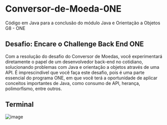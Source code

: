 # Conversor-de-Moeda-0NE
Código em Java para a conclusão do módulo Java e Orientação a Objetos G8 - ONE

## Desafio: Encare o Challenge Back End ONE
Com a resolução do desafio do Conversor de Moedas, você experimentará diretamente o papel de um desenvolvedor back-end no cotidiano, solucionando problemas com Java e orientação a objetos através de uma API. É imprescindível que você faça este desafio, pois é uma parte essencial do programa ONE, em que você terá a oportunidade de aplicar conceitos importantes de Java, como consumo de API, herança, polimorfismo, entre outros.

## Terminal
  ![image](https://github.com/user-attachments/assets/ff35b889-f2f9-4e07-bc6f-ff328d0df2c6)
